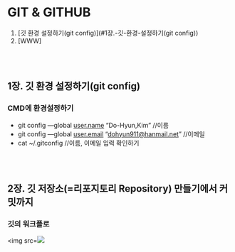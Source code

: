 # GIT & GITHUB
1. [깃 환경 설정하기(git config)](#1장.-깃-환경-설정하기(git config))
2. [WWW]    
<br>
<br>

## 1장. 깃 환경 설정하기(git config)

### CMD에 환경설정하기

- git config —global [user.name](http://user.name) “Do-Hyun,Kim” //이름
- git config —global [user.email](http://user.email) “dohyun911@hanmail.net” //이메일
- cat ~/.gitconfig  //이름, 이메일 입력 확인하기
<br>
<br>

## 2장. 깃 저장소(=리포지토리 Repository) 만들기에서 커밋까지

### 깃의 워크플로
<img src=<img src="gitworkflow.png">